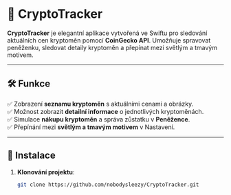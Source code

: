 # 📱 CryptoTracker

**CryptoTracker** je elegantní aplikace vytvořená ve Swiftu pro sledování aktuálních cen kryptoměn pomocí **CoinGecko API**. Umožňuje spravovat peněženku, sledovat detaily kryptoměn a přepínat mezi světlým a tmavým motivem.

---

## 🛠 Funkce
✅ Zobrazení **seznamu kryptoměn** s aktuálními cenami a obrázky.  
✅ Možnost zobrazit **detailní informace** o jednotlivých kryptoměnách.  
✅ Simulace **nákupu kryptoměn** a správa zůstatku v **Peněžence**.  
✅ Přepínání mezi **světlým a tmavým motivem** v Nastavení.  

---

## 🚀 Instalace
1. **Klonování projektu**:
   ```bash
   git clone https://github.com/nobodysleezy/CryptoTracker.git
